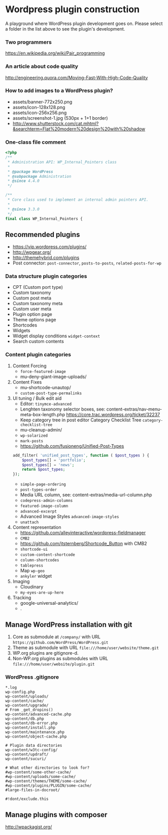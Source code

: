 # Wordpress plugin construction

A playground where WordPress plugin development goes on.
Please select a folder in the list above to see the plugin's development.

### Two programmers

https://en.wikipedia.org/wiki/Pair_programming

### An article about code quality

http://engineering.quora.com/Moving-Fast-With-High-Code-Quality

### How to add images to a WordPress plugin?

- assets/banner-772x250.png
- assets/icon-128x128.png
- assets/icon-256x256.png
- assets/screenshot-1.jpg (530px + 1+1 border)
- http://www.shutterstock.com/cat.mhtml?&searchterm=Flat%20modern%20design%20with%20shadow

### One-class file comment

```php
<?php
/**
 * Administration API: WP_Internal_Pointers class
 *
 * @package WordPress
 * @subpackage Administration
 * @since 4.4.0
 */

/**
 * Core class used to implement an internal admin pointers API.
 *
 * @since 3.3.0
 */
final class WP_Internal_Pointers {
```

## Recommended plugins

- https://vip.wordpress.com/plugins/
- http://wpgear.org/
- http://themehybrid.com/plugins
- Post connector: `post-connector`, `posts-to-posts`, `related-posts-for-wp`

### Data structure plugin categories

- CPT (Custom port type)
- Custom taxonomy
- Custom post meta
- Custom taxonomy meta
- Custom user meta
- Plugin option page
- Theme options page
- Shortcodes
- Widgets
- Widget display conditions `widget-context`
- Search custom contents

### Content plugin categories

1. Content Forcing
    + `force-featured-image`
    + mu-deny-giant-image-uploads/
1. Content Fixes
    + mu-shortcode-unautop/
    + `custom-post-type-permalinks`
1. UI tuning / Bulk edit aid
    + Editor: `tinymce-advanced`
    + Lenghten taxonomy selector boxes, see: content-extras/nav-menu-meta-box-length.php https://core.trac.wordpress.org/ticket/32237
    + Keep category tree in post editor Category Checklist Tree `category-checklist-tree`
    + mu-cleanup-admin/
    + `wp-solarized`
    + `mark-posts`
    + https://github.com/fusioneng/Unified-Post-Types
    ```php
    add_filter( 'unified_post_types', function ( $post_types ) {
        $post_types[] = 'portfolio';
        $post_types[] = 'news';
        return $post_types;
    });
    ```
    + `simple-page-ordering`
    + `post-types-order`
    + Media URL column, see: content-extras/media-url-column.php
    + `codepress-admin-columns`
    + `featured-image-column`
    + `advanced-excerpt`
    + Advanced Image Styles `advanced-image-styles`
    + `unattach`
1. Content representation
    + https://github.com/alleyinteractive/wordpress-fieldmanager
    + `CMB2`
    + https://github.com/jtsternberg/Shortcode_Button with CMB2
    + `shortcode-ui`
    + `custom-content-shortcode`
    + `column-shortcodes`
    + `tablepress`
    + Map `wp-geo`
    + `ankyler` widget
1. Imaging
    + Cloudinary
    + `my-eyes-are-up-here`
1. Tracking
    + google-universal-analytics/
    + .

## Manage WordPress installation with git

1. Core as submodule at `/company/` with URL `https://github.com/WordPress/WordPress.git`
1. Theme as submodule with URL `file:///home/user/website/theme.git`
1. WP.org plugins are gitignore-d.
1. Non-WP.org plugins as submodules with URL `file:///home/user/website/plugin.git`

### WordPress .gitignore

```
*.log
wp-config.php
wp-content/uploads/
wp-content/cache/
wp-content/upgrade/
# From _get_dropins()
wp-content/advanced-cache.php
wp-content/db.php
wp-content/db-error.php
wp-content/install.php
wp-content/maintenance.php
wp-content/object-cache.php

# Plugin data directories
wp-content/w3tc-config/
wp-content/updraft/
wp-content/sucuri/

# What other directories to look for?
#wp-content/some-other-cache/
#wp-content/uploads/some-cache/
#wp-content/themes/THEME/some-cache/
#wp-content/plugins/PLUGIN/some-cache/
#large-files-in-docroot/

#!dont/exclude.this
```

## Manage plugins with composer

http://wpackagist.org/

